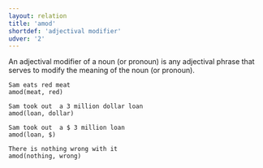 ```yaml
---
layout: relation
title: 'amod'
shortdef: 'adjectival modifier'
udver: '2'
---
```


An adjectival modifier of a noun (or pronoun) is any adjectival phrase that serves
to modify the meaning of the noun (or pronoun).

~~~ sdparse
Sam eats red meat
amod(meat, red)
~~~

~~~ sdparse
Sam took out  a 3 million dollar loan
amod(loan, dollar)
~~~

~~~ sdparse
Sam took out  a $ 3 million loan
amod(loan, $)
~~~

~~~ sdparse
There is nothing wrong with it
amod(nothing, wrong)
~~~
